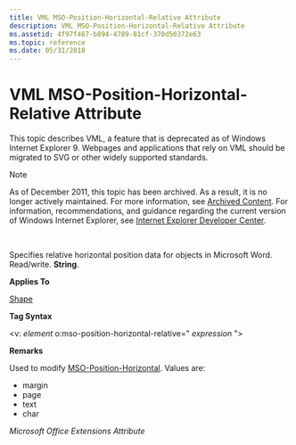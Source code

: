 ```yaml
---
title: VML MSO-Position-Horizontal-Relative Attribute
description: VML MSO-Position-Horizontal-Relative Attribute
ms.assetid: 4f97f467-b894-4789-81cf-370d50372e63
ms.topic: reference
ms.date: 05/31/2018
---
```


# VML MSO-Position-Horizontal-Relative Attribute

This topic describes VML, a feature that is deprecated as of Windows Internet Explorer 9. Webpages and applications that rely on VML should be migrated to SVG or other widely supported standards.

> [!Note]  
> As of December 2011, this topic has been archived. As a result, it is no longer actively maintained. For more information, see [Archived Content](/previous-versions/windows/internet-explorer/ie-developer/). For information, recommendations, and guidance regarding the current version of Windows Internet Explorer, see [Internet Explorer Developer Center](https://msdn.microsoft.com/ie/).

 

Specifies relative horizontal position data for objects in Microsoft Word. Read/write. **String**.

**Applies To**

[Shape](shape-element--vml.md)

**Tag Syntax**

<v: *element* o:mso-position-horizontal-relative=" *expression* ">

**Remarks**

Used to modify [MSO-Position-Horizontal](msdn-online-vml-mso-position-horizontal-attribute.md). Values are:

-   margin
-   page
-   text
-   char

*Microsoft Office Extensions Attribute*

 

 
